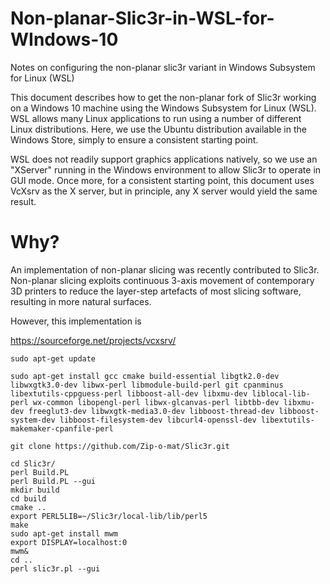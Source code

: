 # Non-planar-Slic3r-in-WSL-for-WIndows-10
Notes on configuring the non-planar slic3r variant in Windows Subsystem for Linux (WSL)

This document describes how to get the non-planar fork of Slic3r working on a Windows 10 machine using the Windows Subsystem for Linux (WSL). WSL allows many Linux applications to run using a number of different Linux distributions. Here, we use the Ubuntu distribution available in the Windows Store, simply to ensure a consistent starting point.

WSL does not readily support graphics applications natively, so we use an "XServer" running in the Windows environment to allow Slic3r to operate in GUI mode. Once more, for a consistent starting point, this document uses VcXsrv as the X server, but in principle, any X server would yield the same result.

# Why?
An implementation of non-planar slicing was recently contributed to Slic3r. Non-planar slicing exploits continuous 3-axis movement of contemporary 3D printers to reduce the layer-step artefacts of most slicing software, resulting in more natural surfaces.

However, this implementation is 

https://sourceforge.net/projects/vcxsrv/

```
sudo apt-get update

sudo apt-get install gcc cmake build-essential libgtk2.0-dev libwxgtk3.0-dev libwx-perl libmodule-build-perl git cpanminus libextutils-cppguess-perl libboost-all-dev libxmu-dev liblocal-lib-perl wx-common libopengl-perl libwx-glcanvas-perl libtbb-dev libxmu-dev freeglut3-dev libwxgtk-media3.0-dev libboost-thread-dev libboost-system-dev libboost-filesystem-dev libcurl4-openssl-dev libextutils-makemaker-cpanfile-perl

git clone https://github.com/Zip-o-mat/Slic3r.git

cd Slic3r/
perl Build.PL
perl Build.PL --gui
mkdir build
cd build
cmake ..
export PERL5LIB=~/Slic3r/local-lib/lib/perl5
make
sudo apt-get install mwm
export DISPLAY=localhost:0
mwm&
cd ..
perl slic3r.pl --gui
```
